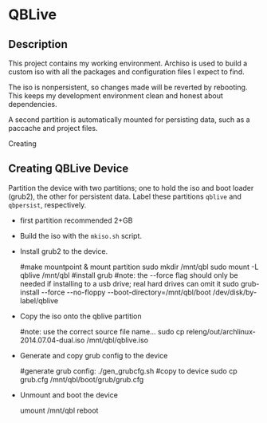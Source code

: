QBLive
======

Description
-----------

This project contains my working environment. Archiso is used to build a custom iso with all the packages and configuration files I expect to find.

The iso is nonpersistent, so changes made will be reverted by rebooting. This keeps my development environment clean and honest about dependencies.

A second partition is automatically mounted for persisting data, such as a paccache and project files.

Creating 


Creating QBLive Device
----------------------

Partition the device with two partitions; one to hold the iso and boot loader (grub2), the other for persistent data. Label these partitions `qblive` and `qbpersist`, respectively.
* first partition recommended 2+GB

* Build the iso with the `mkiso.sh` script.

* Install grub2 to the device.

    #make mountpoint & mount partition
    sudo mkdir /mnt/qbl
    sudo mount -L qblive /mnt/qbl
    #install grub
    #note: the --force flag should only be needed if installing to a usb drive; real hard drives can omit it
    sudo grub-install --force --no-floppy --boot-directory=/mnt/qbl/boot /dev/disk/by-label/qblive

* Copy the iso onto the qblive partition

    #note: use the correct source file name...
    sudo cp releng/out/archlinux-2014.07.04-dual.iso /mnt/qbl/qblive.iso

* Generate and copy grub config to the device

    #generate grub config:
    ./gen_grubcfg.sh
    #copy to device
    sudo cp grub.cfg /mnt/qbl/boot/grub/grub.cfg

* Unmount and boot the device

    umount /mnt/qbl
    reboot

